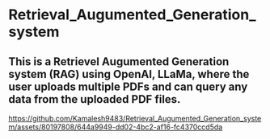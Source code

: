 # Retrieval_Augumented_Generation_system

## This is a Retrievel Augumented Generation system (RAG) using OpenAI, LLaMa, where the user uploads multiple PDFs and can query any data from the uploaded PDF files.

https://github.com/Kamalesh9483/Retrieval_Augumented_Generation_system/assets/80197808/644a9949-dd02-4bc2-af16-fc4370ccd5da

